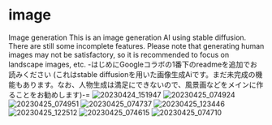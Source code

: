 # image
Image generation
This is an image generation AI using stable diffusion. There are still some incomplete features. Please note that generating human images may not be satisfactory, so it is recommended to focus on landscape images, etc.
-はじめにGoogleコラボの1番下のreadmeを追加でお読みください
(これはstable diffusionを用いた画像生成Aiです。まだ未完成の機能もあります。なお、人物生成は満足にできないので、風景画などをメインに作ることをお勧めします)-=
![20230424_151947](https://github.com/suzukimain/image/assets/131413573/c9e45d4a-3e65-4d00-9958-15f5713884a0)
![20230425_074924](https://github.com/suzukimain/image/assets/131413573/4cf3410a-99c5-4247-87eb-dd19535eb4e2)
![20230425_074951](https://github.com/suzukimain/image/assets/131413573/a7248abc-3d19-45f0-b05a-1e9c665cc6a8)
![20230425_074737](https://github.com/suzukimain/image/assets/131413573/9a3e2172-eed8-43f5-85d3-babbbbe01a90)
![20230425_123446](https://github.com/suzukimain/image/assets/131413573/8df5793a-0eea-4179-8d54-946fb69d5a85)
![20230425_122512](https://github.com/suzukimain/image/assets/131413573/ff577a7d-45e7-4844-aa98-4621a880278d)
![20230425_074615](https://github.com/suzukimain/image/assets/131413573/4d97361b-268f-44b3-808e-0c036360d48f)
![20230425_074710](https://github.com/suzukimain/image/assets/131413573/d5d67630-e67d-4bff-ab4c-6771e0f01079)
